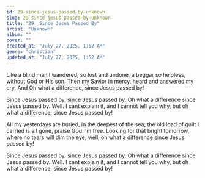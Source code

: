```yaml
---
id: 29-since-jesus-passed-by-unknown
slug: 29-since-jesus-passed-by-unknown
title: "29. Since Jesus Passed By"
artist: "Unknown"
album: ""
cover: ""
created_at: "July 27, 2025, 1:52 AM"
genre: "christian"
updated_at: "July 27, 2025, 1:52 AM"
---
```


Like a blind man I wandered, so lost and undone, a beggar so helpless, without God or His son. Then my Savior in mercy, heard and answered my cry. And Oh what a difference, since Jesus passed by!

Since Jesus passed by, since Jesus passed by. Oh what a difference since Jesus passed by. Well. I cant explain it, and I cannot tell you why, but oh what a difference, since Jesus passed by!

All my yesterdays are buried, in the deepest of the sea; the old load of guilt I carried is all gone, praise God I'm free. Looking for that bright tomorrow, where no tears will dim the eye, well, oh what a difference since Jesus passed by!

Since Jesus passed by, since Jesus passed by. Oh what a difference since Jesus passed by. Well. I cant explain it, and I cannot tell you why, but oh what a difference, since Jesus passed by!